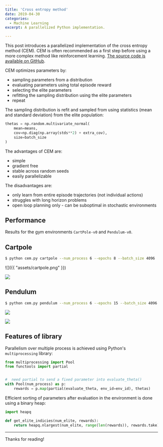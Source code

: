 ```yaml
---
title: 'Cross entropy method'
date: 2019-04-30
categories:
  - Machine Learning
excerpt: A parallelized Python implementation.

---
```


This post introduces a parallelized implementation of the cross entropy method (CEM). CEM is often recommended as a first step before using a more complex method like reinforcement learning.  [The source code is available on GitHub](https://github.com/ADGEfficiency/cem).

CEM optimizes parameters by:
- sampling parameters from a distribution
- evaluating parameters using total episode reward
- selecting the elite parameters
- refitting the sampling distribution using the elite parameters
- repeat

The sampling distribution is refit and sampled from using statistics (mean and standard deviation) from the elite population:

```python
thetas = np.random.multivariate_normal(
	mean=means,
	cov=np.diag(np.array(stds**2) + extra_cov),
	size=batch_size
)
```

The advantages of CEM are:
- simple
- gradient free
- stable across random seeds
- easily parallelizable

The disadvantages are:
- only learn from entire episode trajectories (not individual actions)
- struggles with long horizon problems
- open loop planning only - can be suboptimal in stochastic environments

## Performance

Results for the gym environments `CartPole-v0` and `Pendulum-v0`.

## Cartpole 

```bash
$ python cem.py cartpole --num_process 6 --epochs 8 --batch_size 4096
```

![]({{ "assets/cartpole.png" }})

![]({{"assets/cartpole.gif"}})

## Pendulum 

```bash
$ python cem.py pendulum --num_process 6 --epochs 15 --batch_size 4096
```

![]({{"assets/pendulum.png"}})

![]({{"assets/pendulum.gif"}})

## Features of library

Parallelism over multiple process is achieved using Python's `multiprocessing` library:

```python
from multiprocessing import Pool
from functools import partial


#  need partial to send a fixed parameter into evaluate_theta()
with Pool(num_process) as p:
	rewards = p.map(partial(evaluate_theta, env_id=env_id), thetas)
```

Efficient sorting of parameters after evaluation in the environment is done using a binary heap:

```python
import heapq

def get_elite_indicies(num_elite, rewards):
    return heapq.nlargest(num_elite, range(len(rewards)), rewards.take)
```

---

Thanks for reading!
